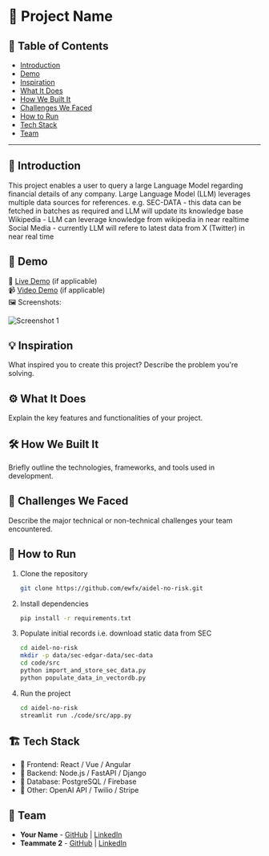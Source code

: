 # 🚀 Project Name

## 📌 Table of Contents
- [Introduction](#introduction)
- [Demo](#demo)
- [Inspiration](#inspiration)
- [What It Does](#what-it-does)
- [How We Built It](#how-we-built-it)
- [Challenges We Faced](#challenges-we-faced)
- [How to Run](#how-to-run)
- [Tech Stack](#tech-stack)
- [Team](#team)

---

## 🎯 Introduction
This project enables a user to query a large Language Model regarding financial details of any company. 
Large Language Model (LLM) leverages multiple data sources for references. 
e.g. 
    SEC-DATA - this data can be fetched in batches as required and LLM will update its knowledge base
    Wikipedia - LLM can leverage knowledge from wikipedia in near realtime
    Social Media - currently LLM will refere to latest data from X (Twitter) in near real time

## 🎥 Demo
🔗 [Live Demo](#) (if applicable)  
📹 [Video Demo](#) (if applicable)  
🖼️ Screenshots:

![Screenshot 1](link-to-image)

## 💡 Inspiration
What inspired you to create this project? Describe the problem you're solving.

## ⚙️ What It Does
Explain the key features and functionalities of your project.

## 🛠️ How We Built It
Briefly outline the technologies, frameworks, and tools used in development.

## 🚧 Challenges We Faced
Describe the major technical or non-technical challenges your team encountered.

## 🏃 How to Run
1. Clone the repository  
   ```sh
   git clone https://github.com/ewfx/aidel-no-risk.git
   ```
2. Install dependencies  
   ```sh
   pip install -r requirements.txt
   ```
3. Populate initial records i.e. download static data from SEC
   ```sh
   cd aidel-no-risk
   mkdir -p data/sec-edgar-data/sec-data
   cd code/src
   python import_and_store_sec_data.py
   python populate_data_in_vectordb.py
   ```
   
3. Run the project  
   ```sh
   cd aidel-no-risk
   streamlit run ./code/src/app.py
   ```

## 🏗️ Tech Stack
- 🔹 Frontend: React / Vue / Angular
- 🔹 Backend: Node.js / FastAPI / Django
- 🔹 Database: PostgreSQL / Firebase
- 🔹 Other: OpenAI API / Twilio / Stripe

## 👥 Team
- **Your Name** - [GitHub](#) | [LinkedIn](#)
- **Teammate 2** - [GitHub](#) | [LinkedIn](#)
